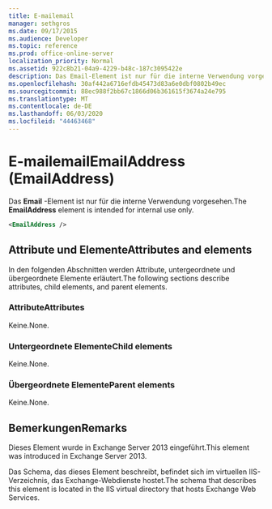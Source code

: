 ```yaml
---
title: E-mailemail
manager: sethgros
ms.date: 09/17/2015
ms.audience: Developer
ms.topic: reference
ms.prod: office-online-server
localization_priority: Normal
ms.assetid: 922c8b21-04a9-4229-b48c-187c3095422e
description: Das Email-Element ist nur für die interne Verwendung vorgesehen.
ms.openlocfilehash: 30af442a6716efdb45473d83a6e0dbf0802b49ec
ms.sourcegitcommit: 88ec988f2bb67c1866d06b361615f3674a24e795
ms.translationtype: MT
ms.contentlocale: de-DE
ms.lasthandoff: 06/03/2020
ms.locfileid: "44463468"
---
```

# <a name="emailaddress-emailaddress"></a><span data-ttu-id="f5c1e-103">E-mailemail</span><span class="sxs-lookup"><span data-stu-id="f5c1e-103">EmailAddress (EmailAddress)</span></span>

<span data-ttu-id="f5c1e-104">Das **Email** -Element ist nur für die interne Verwendung vorgesehen.</span><span class="sxs-lookup"><span data-stu-id="f5c1e-104">The **EmailAddress** element is intended for internal use only.</span></span> 
  
```XML
<EmailAddress />
```

## <a name="attributes-and-elements"></a><span data-ttu-id="f5c1e-105">Attribute und Elemente</span><span class="sxs-lookup"><span data-stu-id="f5c1e-105">Attributes and elements</span></span>

<span data-ttu-id="f5c1e-106">In den folgenden Abschnitten werden Attribute, untergeordnete und übergeordnete Elemente erläutert.</span><span class="sxs-lookup"><span data-stu-id="f5c1e-106">The following sections describe attributes, child elements, and parent elements.</span></span>
  
### <a name="attributes"></a><span data-ttu-id="f5c1e-107">Attribute</span><span class="sxs-lookup"><span data-stu-id="f5c1e-107">Attributes</span></span>

<span data-ttu-id="f5c1e-108">Keine.</span><span class="sxs-lookup"><span data-stu-id="f5c1e-108">None.</span></span>
  
### <a name="child-elements"></a><span data-ttu-id="f5c1e-109">Untergeordnete Elemente</span><span class="sxs-lookup"><span data-stu-id="f5c1e-109">Child elements</span></span>

<span data-ttu-id="f5c1e-110">Keine.</span><span class="sxs-lookup"><span data-stu-id="f5c1e-110">None.</span></span>
  
### <a name="parent-elements"></a><span data-ttu-id="f5c1e-111">Übergeordnete Elemente</span><span class="sxs-lookup"><span data-stu-id="f5c1e-111">Parent elements</span></span>

<span data-ttu-id="f5c1e-112">Keine.</span><span class="sxs-lookup"><span data-stu-id="f5c1e-112">None.</span></span>
  
## <a name="remarks"></a><span data-ttu-id="f5c1e-113">Bemerkungen</span><span class="sxs-lookup"><span data-stu-id="f5c1e-113">Remarks</span></span>

<span data-ttu-id="f5c1e-114">Dieses Element wurde in Exchange Server 2013 eingeführt.</span><span class="sxs-lookup"><span data-stu-id="f5c1e-114">This element was introduced in Exchange Server 2013.</span></span>
  
<span data-ttu-id="f5c1e-115">Das Schema, das dieses Element beschreibt, befindet sich im virtuellen IIS-Verzeichnis, das Exchange-Webdienste hostet.</span><span class="sxs-lookup"><span data-stu-id="f5c1e-115">The schema that describes this element is located in the IIS virtual directory that hosts Exchange Web Services.</span></span>
  

